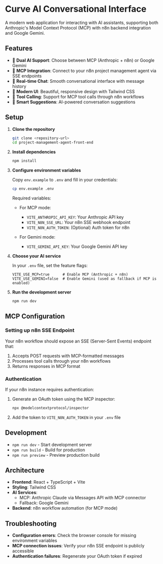# Curve AI Conversational Interface

A modern web application for interacting with AI assistants, supporting both Anthropic's Model Context Protocol (MCP) with n8n backend integration and Google Gemini.

## Features

- 🤖 **Dual AI Support**: Choose between MCP (Anthropic + n8n) or Google Gemini
- 🔄 **MCP Integration**: Connect to your n8n project management agent via SSE endpoints
- 💬 **Real-time Chat**: Smooth conversational interface with message history
- 🎨 **Modern UI**: Beautiful, responsive design with Tailwind CSS
- 🔧 **Tool Calling**: Support for MCP tool calls through n8n workflows
- 📝 **Smart Suggestions**: AI-powered conversation suggestions

## Setup

1. **Clone the repository**
   ```bash
   git clone <repository-url>
   cd project-management-agent-front-end
   ```

2. **Install dependencies**
   ```bash
   npm install
   ```

3. **Configure environment variables**
   
   Copy `env.example` to `.env` and fill in your credentials:
   ```bash
   cp env.example .env
   ```

   Required variables:
   - For MCP mode:
     - `VITE_ANTHROPIC_API_KEY`: Your Anthropic API key
     - `VITE_N8N_SSE_URL`: Your n8n SSE webhook endpoint
     - `VITE_N8N_AUTH_TOKEN`: (Optional) Auth token for n8n
   
   - For Gemini mode:
     - `VITE_GEMINI_API_KEY`: Your Google Gemini API key

4. **Choose your AI service**
   
   In your `.env` file, set the feature flags:
   ```env
   VITE_USE_MCP=true      # Enable MCP (Anthropic + n8n)
   VITE_USE_GEMINI=false  # Enable Gemini (used as fallback if MCP is enabled)
   ```

5. **Run the development server**
   ```bash
   npm run dev
   ```

## MCP Configuration

### Setting up n8n SSE Endpoint

Your n8n workflow should expose an SSE (Server-Sent Events) endpoint that:
1. Accepts POST requests with MCP-formatted messages
2. Processes tool calls through your n8n workflows
3. Returns responses in MCP format

### Authentication

If your n8n instance requires authentication:
1. Generate an OAuth token using the MCP inspector:
   ```bash
   npx @modelcontextprotocol/inspector
   ```
2. Add the token to `VITE_N8N_AUTH_TOKEN` in your `.env` file

## Development

- `npm run dev` - Start development server
- `npm run build` - Build for production
- `npm run preview` - Preview production build

## Architecture

- **Frontend**: React + TypeScript + Vite
- **Styling**: Tailwind CSS
- **AI Services**:
  - MCP: Anthropic Claude via Messages API with MCP connector
  - Fallback: Google Gemini
- **Backend**: n8n workflow automation (for MCP mode)

## Troubleshooting

- **Configuration errors**: Check the browser console for missing environment variables
- **MCP connection issues**: Verify your n8n SSE endpoint is publicly accessible
- **Authentication failures**: Regenerate your OAuth token if expired
